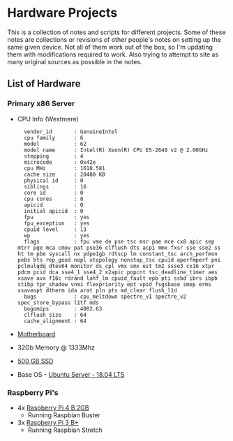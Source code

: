 # Hardware Projects

This is a collection of notes and scripts for different projects.  Some of these notes are collections or revisions of other people's notes on setting up the same given device.  Not all of them work out of the box, so I'm updating them with modifications required to work.  Also trying to attempt to site as many original sources as possible in the notes.

## List of Hardware

### Primary x86 Server

* CPU Info (Westmere)

        vendor_id       : GenuineIntel
        cpu family      : 6
        model           : 62
        model name      : Intel(R) Xeon(R) CPU E5-2640 v2 @ 2.00GHz
        stepping        : 4
        microcode       : 0x42e
        cpu MHz         : 1618.581
        cache size      : 20480 KB
        physical id     : 0
        siblings        : 16
        core id         : 0
        cpu cores       : 8
        apicid          : 0
        initial apicid  : 0
        fpu             : yes
        fpu_exception   : yes
        cpuid level     : 13
        wp              : yes
        flags           : fpu vme de pse tsc msr pae mce cx8 apic sep mtrr pge mca cmov pat pse36 clflush dts acpi mmx fxsr sse sse2 ss ht tm pbe syscall nx pdpe1gb rdtscp lm constant_tsc arch_perfmon pebs bts rep_good nopl xtopology nonstop_tsc cpuid aperfmperf pni pclmulqdq dtes64 monitor ds_cpl vmx smx est tm2 ssse3 cx16 xtpr pdcm pcid dca sse4_1 sse4_2 x2apic popcnt tsc_deadline_timer aes xsave avx f16c rdrand lahf_lm cpuid_fault epb pti ssbd ibrs ibpb stibp tpr_shadow vnmi flexpriority ept vpid fsgsbase smep erms xsaveopt dtherm ida arat pln pts md_clear flush_l1d
        bugs            : cpu_meltdown spectre_v1 spectre_v2 spec_store_bypass l1tf mds
        bogomips        : 4002.63
        clflush size    : 64
        cache_alignment : 64
* [Motherboard](https://www.amazon.com/dp/B0064L8UJM)
* 32Gb Memory @ 1333Mhz
* [500 GB SSD](https://www.amazon.com/dp/B0781Z7Y3S/)
* Base OS - [Ubuntu Server - 18.04 LTS](https://wiki.ubuntu.com/BionicBeaver/ReleaseNotes/18.04)


### Raspberry Pi's

* 4x [Raspberry Pi 4 B 2GB](https://www.raspberrypi.org/products/raspberry-pi-4-model-b/)
  * Running Raspbian Buster
* 3x [Raspberry Pi 3 B+](https://www.raspberrypi.org/products/raspberry-pi-3-model-b-plus/)
  * Running Raspbian Stretch 